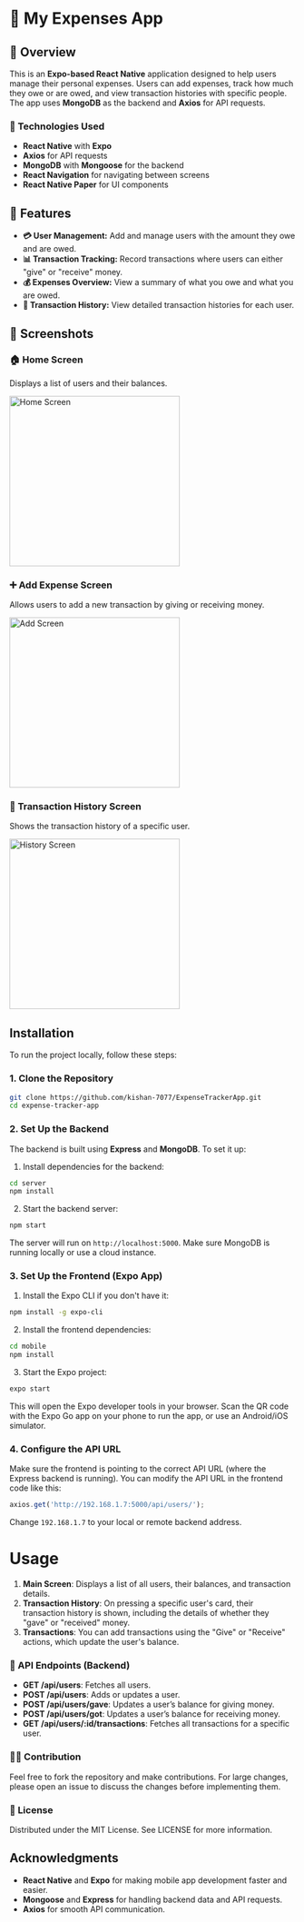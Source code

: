 # 📱 My Expenses App

## 🚀 Overview
This is an **Expo-based React Native** application designed to help users manage their personal expenses. Users can add expenses, track how much they owe or are owed, and view transaction histories with specific people. The app uses **MongoDB** as the backend and **Axios** for API requests.

### 🔧 Technologies Used
- **React Native** with **Expo**
- **Axios** for API requests
- **MongoDB** with **Mongoose** for the backend
- **React Navigation** for navigating between screens
- **React Native Paper** for UI components

## 📱 Features
- **💳 User Management:** Add and manage users with the amount they owe and are owed.
- **📊 Transaction Tracking:** Record transactions where users can either "give" or "receive" money.
- **💰 Expenses Overview:** View a summary of what you owe and what you are owed.
- **📝 Transaction History:** View detailed transaction histories for each user.

## 📸 Screenshots

### 🏠 Home Screen
Displays a list of users and their balances.

<img src="assets/screenshots/expense1.jpg" alt="Home Screen" width="300" />

### ➕ Add Expense Screen
Allows users to add a new transaction by giving or receiving money.

<img src="assets/screenshots/expense2.jpg" alt="Add Screen" width="300" />

### 📜 Transaction History Screen
Shows the transaction history of a specific user.

<img src="assets/screenshots/expense3.jpg" alt="History Screen" width="300" />

## Installation

To run the project locally, follow these steps:

### 1. Clone the Repository

```bash
git clone https://github.com/kishan-7077/ExpenseTrackerApp.git
cd expense-tracker-app
```

### 2. Set Up the Backend

The backend is built using **Express** and **MongoDB**. To set it up:

1. Install dependencies for the backend:

```bash
cd server
npm install
```

2. Start the backend server:

```bash
npm start
```

The server will run on `http://localhost:5000`. Make sure MongoDB is running locally or use a cloud instance.

### 3. Set Up the Frontend (Expo App)

1. Install the Expo CLI if you don't have it:

```bash
npm install -g expo-cli
```

2. Install the frontend dependencies:

```bash
cd mobile
npm install
```

3. Start the Expo project:

```bash
expo start
```

This will open the Expo developer tools in your browser. Scan the QR code with the Expo Go app on your phone to run the app, or use an Android/iOS simulator.

### 4. Configure the API URL

Make sure the frontend is pointing to the correct API URL (where the Express backend is running). You can modify the API URL in the frontend code like this:

```js
axios.get('http://192.168.1.7:5000/api/users/');
```

Change `192.168.1.7` to your local or remote backend address.

# Usage

1. **Main Screen**: Displays a list of all users, their balances, and transaction details.
2. **Transaction History**: On pressing a specific user's card, their transaction history is shown, including the details of whether they "gave" or "received" money.
3. **Transactions**: You can add transactions using the "Give" or "Receive" actions, which update the user's balance.

### 🔄 API Endpoints (Backend)

- **GET /api/users**: Fetches all users.
- **POST /api/users**: Adds or updates a user.
- **POST /api/users/gave**: Updates a user’s balance for giving money.
- **POST /api/users/got**: Updates a user’s balance for receiving money.
- **GET /api/users/:id/transactions**: Fetches all transactions for a specific user.

### 👩‍💻 Contribution

Feel free to fork the repository and make contributions. For large changes, please open an issue to discuss the changes before implementing them.

### 📝 License

Distributed under the MIT License. See LICENSE for more information.

## Acknowledgments

- **React Native** and **Expo** for making mobile app development faster and easier.
- **Mongoose** and **Express** for handling backend data and API requests.
- **Axios** for smooth API communication.

